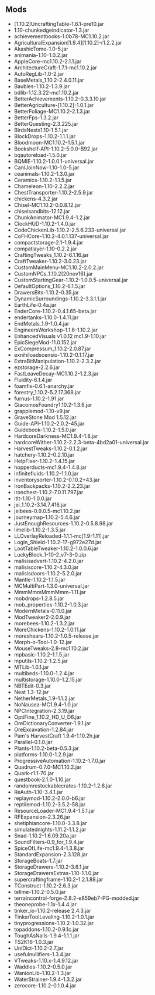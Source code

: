 ## Mods
* [1.10.2]UncraftingTable-1.6.1-pre10.jar
* 1.10-chunkedgeindicator-1.3.jar
* achievementbooks-1.0b78-MC1.10.2.jar
* AgriculturalExpansion[1.9.4][1.10.2]-r1.2.2.jar
* AkashicTome-1.0-5.jar
* animania-1.10-1.0.2.jar
* AppleCore-mc1.10.2-2.1.1.jar
* ArchitectureCraft-1.7.1-mc1.10.2.jar
* AutoRegLib-1.0-2.jar
* BaseMetals_1.10.2-2.4.0.11.jar
* Baubles-1.10.2-1.3.9.jar
* bdlib-1.12.3.22-mc1.10.2.jar
* BetterAchievements-1.10.2-0.3.3.10.jar
* BetterAgriculture-[1.10.2]-1.0.1.jar
* BetterFoliage-MC1.10.2-2.1.3.jar
* BetterFps-1.3.2.jar
* BetterQuesting-2.3.225.jar
* BirdsNests1.10-1.5.1.jar
* BlockDrops-1.10.2-1.1.1.jar
* Bloodmoon-MC1.10.2-1.5.1.jar
* Bookshelf-API-1.10.2-5.0.0-B92.jar
* bqautoreload-1.5.0.jar
* BQMIE-1.10.2-1.0.0.1-universal.jar
* CanIJoinNow-1.10-1.0-5.jar
* ceanimals-1.10.2-1.3.0.jar
* Ceramics-1.10.2-1.1.5.jar
* Chameleon-1.10-2.2.2.jar
* ChestTransporter-1.10.2-2.5.9.jar
* chickens-4.3.2.jar
* Chisel-MC1.10.2-0.0.8.12.jar
* chiselsandbits-12.12.jar
* ChunkAnimator-MC1.9.4-1.2.jar
* ClockHUD-1.10.2-1.4.0.jar
* CodeChickenLib-1.10.2-2.5.6.233-universal.jar
* CoFHCore-1.10.2-4.0.1.137-universal.jar
* compactstorage-2.1-1.9.4.jar
* compatlayer-1.10-0.2.2.jar
* CraftingTweaks_1.10.2-6.1.16.jar
* CraftTweaker-1.10.2-3.0.23.jar
* CustomMainMenu-MC1.10.2-2.0.2.jar
* CustomNPCs_1.10.2(20nov16).jar
* CustomStartingGear-1.10.2-1.0.0.5-universal.jar
* DefaultOptions_1.10.2-6.1.5.jar
* DrawersBits-1.10.2-0.35.jar
* DynamicSurroundings-1.10.2-3.3.1.1.jar
* EarthLife-0.4a.jar
* EnderCore-1.10.2-0.4.1.65-beta.jar
* endertanks-1.10.0-1.4.11.jar
* EndMetals_1.9-1.0.4.jar
* EngineersWorkshop-1.1.6-1.10.2.jar
* EnhancedVisuals v1.0.12 mc1.9-1.10.jar
* EpicSiegeMod-11.0.152.jar
* ExCompressum_1.10.2-2.0.87.jar
* exnihiloadscensio-1.10.2-0.1.17.jar
* ExtraBitManipulation-1.10.2-2.3.2.jar
* ezstorage-2.2.6.jar
* FastLeaveDecay-MC1.10.2-1.2.3.jar
* Fluidity-6.1.4.jar
* foamfix-0.6.1-anarchy.jar
* forestry_1.10.2-5.2.17.368.jar
* furnus-1.10.2-1.91.jar
* GiacomosFoundry1.10.2-1.3.6.jar
* grapplemod-1.10-v9.jar
* GraveStone Mod 1.5.12.jar
* Guide-API-1.10.2-2.0.2-45.jar
* Guidebook-1.10.2-1.5.0.jar
* HardcoreDarkness-MC1.9.4-1.8.jar
* hardcoreWither-1.10.2-2.2.3-beta-4bd2a01-universal.jar
* HarvestTweaks-1.10.2-0.1.2.jar
* hatchery-1.10.2-0.2.10.jar
* HelpFixer-1.10.2-1.4.15.jar
* hopperducts-mc1.9.4-1.4.8.jar
* infinitefluids-1.10.2-1.1.0.jar
* inventorysorter-1.10.2-0.10.2+43.jar
* IronBackpacks-1.10.2-2.2.23.jar
* ironchest-1.10.2-7.0.11.797.jar
* itlt-1.10-1.0.0.jar
* jei_1.10.2-3.14.7.416.jar
* jeibees-0.9.0.5-mc1.10.2.jar
* journeymap-1.10.2-5.4.6.jar
* JustEnoughResources-1.10.2-0.5.8.98.jar
* limelib-1.10.2-1.3.5.jar
* LLOverlayReloaded-1.1.1-mc[1.9-1.11].jar
* Login_Shield-1.10.2-17-g972e27d.jar
* LootTableTweaker-1.10.2-1.0.0.6.jar
* LuckyBlock_1-10-2_v7-3-0.zip
* malisisadvert-1.10.2-4.2.0.jar
* malisiscore-1.10.2-4.3.0.jar
* malisisdoors-1.10.2-5.2.0.jar
* Mantle-1.10.2-1.1.5.jar
* MCMultiPart-1.3.0-universal.jar
* MmmMmmMmmMmm-1.11.jar
* mobdrops-1.2.8.5.jar
* mob_properties-1.10.2-1.0.3.jar
* ModernMetals-0.11.0.jar
* ModTweaker2-2.0.9.jar
* morebees-1.10.2-1.3.2.jar
* MoreChickens-1.10.2-1.0.11.jar
* moreshears-1.10.2-1.0.5-release.jar
* Morph-o-Tool-1.0-12.jar
* MouseTweaks-2.8-mc1.10.2.jar
* mpbasic-1.10.2-1.1.5.jar
* mputils-1.10.2-1.2.5.jar
* MTLib-1.0.1.jar
* multibeds-1.10.0-1.2.4.jar
* multistorage-1.10.0-1.2.15.jar
* NBTEdit-0.3.jar
* Neat 1.3-12.jar
* NetherMetals_1.9-1.1.2.jar
* NoNausea-MC1.9.4-1.0.jar
* NPCIntegration-2.3.19.jar
* OptiFine_1.10.2_HD_U_D6.jar
* OreDictionaryConverter-1.9.1.jar
* OreExcavation-1.2.84.jar
* Pam's HarvestCraft 1.9.4-1.10.2h.jar
* Parallel-0.1.0.jar
* Plants-1.10.2-beta-0.5.3.jar
* platforms-1.10.0-1.2.9.jar
* ProgressiveAutomation-1.10.2-1.7.0.jar
* Quadrum-0.7.0-MC1.10.2.jar
* Quark-r1.1-70.jar
* questbook-2.1.0-1.10.jar
* randomrestockablecrates-1.10.2-1.2.6.jar
* ReAuth-1.10-3.4.1.jar
* replaymod-1.10.2-2.0.0-b6.jar
* reptilemod-1.10.2-3.5.2-58.jar
* ResourceLoader-MC1.9.4-1.5.1.jar
* RFExpansion-2.3.26.jar
* shetiphiancore-1.10.0-3.3.8.jar
* simulatednights-1.11.2-1.1.2.jar
* Snad-1.10.2-1.6.09.20a.jar
* SoundFilters-0.9_for_1.9.4.jar
* SpiceOfLife-mc1.9.4-1.3.8.jar
* StandardExpansion-2.3.128.jar
* StorageBoats-1.7.jar
* StorageDrawers-1.10.2-3.6.1.jar
* StorageDrawersExtras-1.10-1.1.0.jar
* supercraftingframe-1.10.2-1.2.1.88.jar
* TConstruct-1.10.2-2.6.3.jar
* tellme-1.10.2-0.5.0.jar
* terraincontrol-forge-2.8.2-e859eb7-PG-modded.jar
* theoneprobe-1.1x-1.4.4.jar
* tinker_io-1.10.2-release 2.4.3.jar
* TinkerToolLeveling-1.10.2-1.0.1.jar
* tinyprogressions-1.10.2-1.0.32.jar
* topaddons-1.10.2-0.9.1c.jar
* ToughAsNails-1.9.4-1.1.1.jar
* TS2K16-1.0.3.jar
* UniDict-1.10.2-2.7.jar
* usefulnullifiers-1.3.4.jar
* VTweaks-1.10.x-1.4.9.12.jar
* Waddles-1.10.2-0.5.0.jar
* WanionLib-1.10.2-1.3.jar
* WaterStrainer-1.9.4-1.3.2.jar
* zerocore-1.10.2-0.1.0.4.jar
